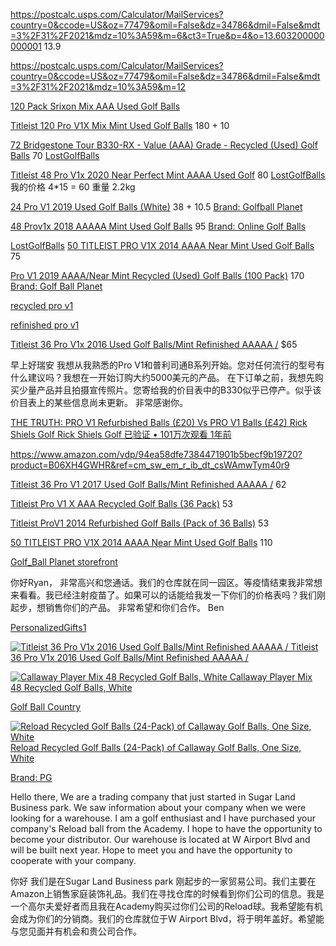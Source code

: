 





https://postcalc.usps.com/Calculator/MailServices?country=0&ccode=US&oz=77479&omil=False&dz=34786&dmil=False&mdt=3%2F31%2F2021&mdz=10%3A59&m=6&ct3=True&p=4&o=13.603200000000001  13.9

https://postcalc.usps.com/Calculator/MailServices?country=0&ccode=US&oz=77479&omil=False&dz=34786&dmil=False&mdt=3%2F31%2F2021&mdz=10%3A59&m=12

[120 Pack Srixon Mix AAA Used Golf Balls](https://www.amazon.com/Pack-Srixon-Good-Quality-Balls/dp/B01LFKP3LO/ref=sr_1_67?dchild=1&m=A2WHGOX8NOQ9T3&marketplaceID=ATVPDKIKX0DER&qid=1617203004&s=merchant-items&sr=1-67) 

[Titleist 120 Pro V1X Mix Mint Used Golf Balls](https://www.amazon.com/Titleist-2012-Mint-Refinished-Balls/dp/B00WGZ88DS/ref=sr_1_59?dchild=1&m=A2WHGOX8NOQ9T3&marketplaceID=ATVPDKIKX0DER&qid=1617202937&s=merchant-items&sr=1-59) 180 + 10

[72 Bridgestone Tour B330-RX - Value (AAA) Grade - Recycled (Used) Golf Balls](https://www.amazon.com/Bridgestone-72-Tour-B330-RX-Recycled/dp/B0746CGLRQ/ref=sr_1_47?dchild=1&m=A2WHGOX8NOQ9T3&marketplaceID=ATVPDKIKX0DER&qid=1617202716&s=merchant-items&sr=1-47) 70 [LostGolfBalls](https://www.amazon.com/gp/help/seller/at-a-glance.html?ie=UTF8&seller=A2WHGOX8NOQ9T3)

[Titleist 48 Pro V1x 2020 Near Perfect Mint AAAA Used Golf](https://www.amazon.com/Titleist-Pro-V1x-2020-Perfect/dp/B08Q362YCP/ref=sr_1_35?dchild=1&m=A2WHGOX8NOQ9T3&marketplaceID=ATVPDKIKX0DER&qid=1617202418&s=merchant-items&sr=1-35)  80 [LostGolfBalls](https://www.amazon.com/gp/help/seller/at-a-glance.html?ie=UTF8&seller=A2WHGOX8NOQ9T3) 我的价格 4*15 = 60 重量 2.2kg 

[24 Pro V1 2019 Used Golf Balls (White)](https://www.amazon.com/2019-Used-Golf-Balls-White/dp/B07WHV7F37/ref=sr_1_26?dchild=1&m=A2WHGOX8NOQ9T3&marketplaceID=ATVPDKIKX0DER&qid=1617201991&s=merchant-items&sr=1-26) 38 + 10.5 [Brand: Golfball Planet](https://www.amazon.com/s/ref=bl_dp_s_web_0?ie=UTF8&search-alias=aps&field-keywords=Golfball+Planet) 

[48 Prov1x 2018 AAAAA Mint Used Golf Balls](https://www.amazon.com/Prov1x-2018-AAAAA-Golf-Balls/dp/B07VYKML8G/ref=sr_1_19?dchild=1&m=A2WHGOX8NOQ9T3&marketplaceID=ATVPDKIKX0DER&qid=1617201991&s=merchant-items&sr=1-19) 95 [Brand: Online Golf Balls](https://www.amazon.com/s/ref=bl_dp_s_web_0?ie=UTF8&search-alias=aps&field-keywords=Online+Golf+Balls) 

[LostGolfBalls](https://www.amazon.com/gp/aag/main?ie=UTF8&seller=A2WHGOX8NOQ9T3&isAmazonFulfilled=0&asin=B085KLHHSV&ref_=olp_merch_name_2) [50 TITLEIST PRO V1X 2014 AAAA Near Mint Used Golf Balls](https://www.amazon.com/TITLEIST-2014-AAAA-NEAR-BALLS/dp/B00KY62GUM/ref=sr_1_3?dchild=1&m=A2WHGOX8NOQ9T3&marketplaceID=ATVPDKIKX0DER&qid=1617201811&s=merchant-items&sr=1-3) 75

[Pro V1 2019 AAAA/Near Mint Recycled (Used) Golf Balls (100 Pack)](https://www.amazon.com/2019-AAAA-Recycled-Golf-Balls/dp/B085KLHHSV/ref=sr_1_3?dchild=1&keywords=recycled+pro+v1&qid=1617201444&sr=8-3) 170 [Brand: Golf Ball Planet](https://www.amazon.com/s/ref=bl_dp_s_web_0?ie=UTF8&search-alias=aps&field-keywords=Golf+Ball+Planet)

[recycled pro v1](https://www.amazon.com/s?k=recycled+pro+v1&dc&ref=a9_asc_1)

[refinished pro v1](https://www.amazon.com/s?k=refinished+pro+v1&ref=nb_sb_noss_2)

[Titleist 36 Pro V1x 2016 Used Golf Balls/Mint Refinished AAAAA /](https://www.amazon.com/Titleist-ProV1x-2016-AAAAA-Refinished/dp/B078JS6XSM/ref=sr_1_6?dchild=1&keywords=refinished+prov1&qid=1617200905&sr=8-6) $65

早上好瑞安
我想从我熟悉的Pro V1和普利司通B系列开始。您对任何流行的型号有什么建议吗？我想在一开始订购大约5000美元的产品。
在下订单之前，我想先购买少量产品并且拍摄宣传照片。您寄给我的价目表中的B330似乎已停产。似乎该价目表上的某些信息尚未更新。
非常感谢你。



 [THE TRUTH: PRO V1 Refurbished Balls (£20) Vs PRO V1 Balls (£42) Rick Shiels Golf Rick Shiels Golf 已验证 • 101万次观看 1年前](https://www.youtube.com/watch?v=moCxvAlViQo) 

https://www.amazon.com/vdp/94ea58dfe7384471901b5becf9b19720?product=B06XH4GWHR&ref=cm_sw_em_r_ib_dt_csWAmwTym40r9 

[Titleist 36 Pro V1 2017 Used Golf Balls/Mint Refinished AAAAA /](https://www.amazon.com/Titleist-ProV1-2017-AAAAA-Refinished/dp/B078JY33TY/ref=pd_sim_10?pd_rd_w=YGBaI&pf_rd_p=dc435707-6f1f-492e-b80d-8408db56abc9&pf_rd_r=G6QH7709RVHJJDFEY1TN&pd_rd_r=bfba2dc9-a377-4a41-b18e-bfe831f59bd7&pd_rd_wg=XjbCW&pd_rd_i=B078JY33TY&psc=1) 62

[Titleist Pro V1 X AAA Recycled Golf Balls (36 Pack)](https://www.amazon.com/Titleist-Pro-Recycled-Golf-Balls/dp/B000EA16LI/ref=rtpb_5?pd_rd_w=WIALh&pf_rd_p=be844577-fee7-4bbc-8dda-083e56cc6f0d&pf_rd_r=G6QH7709RVHJJDFEY1TN&pd_rd_r=bfba2dc9-a377-4a41-b18e-bfe831f59bd7&pd_rd_wg=XjbCW&pd_rd_i=B000EA16LI&psc=1) 53

[Titleist ProV1 2014 Refurbished Golf Balls (Pack of 36 Balls)](https://www.amazon.com/Titleist-ProV1-2014-Refurbished-Balls/dp/B01I25NUBU/ref=rtpb_4?pd_rd_w=WIALh&pf_rd_p=be844577-fee7-4bbc-8dda-083e56cc6f0d&pf_rd_r=G6QH7709RVHJJDFEY1TN&pd_rd_r=bfba2dc9-a377-4a41-b18e-bfe831f59bd7&pd_rd_wg=XjbCW&pd_rd_i=B01I25NUBU&psc=1) 53 

[50 TITLEIST PRO V1X 2014 AAAA Near Mint Used Golf Balls](https://www.amazon.com/TITLEIST-2014-AAAA-NEAR-BALLS/dp/B00KY62GUM/ref=rtpb_3?pd_rd_w=WIALh&pf_rd_p=be844577-fee7-4bbc-8dda-083e56cc6f0d&pf_rd_r=G6QH7709RVHJJDFEY1TN&pd_rd_r=bfba2dc9-a377-4a41-b18e-bfe831f59bd7&pd_rd_wg=XjbCW&pd_rd_i=B00KY62GUM&psc=1) 110

[Golf_Ball Planet storefront](https://www.amazon.com/shops/A2O6M0JEZTGTRM?ref_=v_sp_storefront)

你好Ryan，
非常高兴和您通话。我们的仓库就在同一园区。等疫情结束我非常想来看看。我已经注射疫苗了。如果可以的话能给我发一下你们的价格表吗？我们刚起步，想销售你们的产品。
非常希望和你们合作。
Ben





 [PersonalizedGifts1](https://www.amazon.com/gp/help/seller/at-a-glance.html/ref=psdc_2515120011_s2_B00KY62GUM?ie=UTF8&seller=AGBQXYKMUKLQN) 

 [<img alt="Titleist 36 Pro V1x 2016 Used Golf Balls/Mint Refinished AAAAA /" src="https://m.media-amazon.com/images/I/61NM+IUxfHL._AC_SS450_.jpg"/> Titleist 36 Pro V1x 2016 Used Golf Balls/Mint Refinished AAAAA /](https://www.amazon.com/Titleist-ProV1x-2016-AAAAA-Refinished/dp/B078JS6XSM/ref=psdc_2515120011_t2_B00KY62GUM) 

 [<img alt="Callaway Player Mix 48 Recycled Golf Balls, White" src="https://m.media-amazon.com/images/I/41xnj58HLqL._AC_SS450_.jpg"/> Callaway Player Mix 48 Recycled Golf Balls, White](https://www.amazon.com/Callaway-Player-Recycled-Balls-White/dp/B01LXQZ7GK/ref=psdc_2515120011_t1_B00KY62GUM) 

 [Golf Ball Country](https://www.amazon.com/gp/help/seller/at-a-glance.html/ref=psdc_2515120011_s0_B00KY62GUM?ie=UTF8&seller=A15Z4I67THWP0F) 

 [<img alt="Reload Recycled Golf Balls (24-Pack) of Callaway Golf Balls, One Size, White" src="https://m.media-amazon.com/images/I/71SIF1Ma03L._AC_SS450_.jpg"/> Reload Recycled Golf Balls (24-Pack) of Callaway Golf Balls, One Size, White](https://www.amazon.com/Reload-Recycled-Balls-24-Pack-Callaway/dp/B00KXNUI7E/ref=psdc_2515120011_t1_B0888V671R) 

 [Brand: PG](https://www.amazon.com/s/ref=bl_dp_s_web_0?ie=UTF8&search-alias=aps&field-keywords=PG) 

Hello there,
We are a trading company that just started in Sugar Land Business park. We saw information about your company when we were looking for a warehouse. I am a golf enthusiast and I have purchased your company's Reload ball from the Academy. I hope to have the opportunity to become your distributor. Our warehouse is located at W Airport Blvd and will be built next year. Hope to meet you and have the opportunity to cooperate with your company.



你好
我们是在Sugar Land Business park 刚起步的一家贸易公司。我们主要在Amazon上销售家庭装饰礼品。我们在寻找仓库的时候看到你们公司的信息。我是一个高尔夫爱好者而且我在Academy购买过你们公司的Reload球。我希望能有机会成为你们的分销商。我们的仓库就位于W Airport Blvd，将于明年盖好。希望能与您见面并有机会和贵公司合作。

